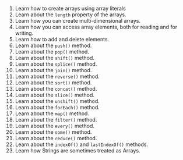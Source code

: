 1. Learn how to create arrays using array literals
2. Learn about the `length` property of the arrays.
3. Learn how you can create multi-dimensional arrays.
4. Learn how you can access array elements, both for reading and for writing.
5. Learn how to add and delete elements.
6. Learn about the `push()` method.
7. Learn about the `pop()` method.
8. Learn about the `shift()` method.
9. Learn about the `splice()` method.
10. Learn about the `join()` method.
11. Learn about the `reverse()` method.
12. Learn about the `sort()` method.
13. Learn about the `concat()` method.
14. Learn about the `slice()` method.
15. Learn about the `unshift()` method.
16. Learn about the `forEach()` method.
17. Learn about the `map()` method.
18. Learn about the `filter()` method.
19. Learn about the `every()` method.
20. Learn about the `some()` method.
21. Learn about the `reduce()` method.
22. Learn about the `indexOf()` and `lastIndexOf()` methods.
23. Learn how Strings are sometimes treated as Arrays.

